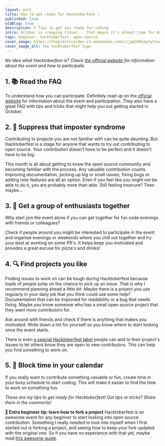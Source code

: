 ```yaml
---
layout: post
title: How to get ready for Hacktoberfest ✨
published: true
oldBlog: true
description: 5 Tips to get you ready for coding
intro: October is creeping closer... That means it's almost time for Hacktoberfest! Last year it was a great opportunity for me to get to know the open source community and to spend time coding something different for a change. As I enjoyed the event so much, I'd love to help others out getting a head start for this awesome month-long event!
tags: beginner, hacktoberfest, open-source
cover_image: https://thepracticaldev.s3.amazonaws.com/i/jq4249imytytcvw3ewpg.png
cover_image_alt: the hacktoberfest logo
---
```


_No idea what Hacktoberfest is? Check [the official website](https://hacktoberfest.digitalocean.com/) for information about the event and how to participate._

## **1. 📚 Read the FAQ**
To understand how you can participate. Definitely read up on the  [official website](https://hacktoberfest.digitalocean.com/) for information about the event and participation. They also have a great FAQ with tips and tricks that might help you out getting started in October.

## **2. 💪 Suppress that imposter syndrome**
Contributing to projects you are not familiar with can be quite daunting. But: Hacktoberfest is a stage for anyone that wants to try out contributing to open source. Your contribution doesn't have to be perfect and it doesn't have to be big.

This month is all about getting to know the open source community and becoming familiar with the process. Any valuable contribution counts. Improving documentation, picking up big or small issues, fixing bugs or adding new features are all an option. Even if you feel like you might not be able to do it, you are probably more than able. Still feeling insecure? Then maybe...

## **3. 🍕 Get a group of enthusiasts together**
Why start join the event alone if you can get together for fun code evenings with friends or colleagues?

Check if people around you might be interested to participate in the event and organise evenings or weekends where you chill out together and try your best at working on some PR's. It helps keep you motivated and provides a great excuse for pizza's and drinks!

## **4. 🔍 Find projects you like**
Finding issues to work on can be tough during Hacktoberfest because loads of people jump on the chance to pick up an issue. That is why I recommend planning ahead a little bit. Maybe there is a project you use regularly in your daily job that you think could use some help? Documentation that can be improved for readability or a bug that needs fixing. Maybe you know someone who has a small open source project that they want more contributors for.

Ask around with friends and check if there is anything that makes you motivated. Write down a list for yourself so you know where to start looking once the event starts.

There is even [a special Hacktoberfest label](https://github.com/search?utf8=%E2%9C%93&q=label%3Ahacktoberfest&type=Issues&ref=advsearch&l=&l=) people can add to their project's issues to let others know they are open to new contributors. This can help you find something to work on.

## **5. 📅 Block time in your calendar**
If you really want to contribute something valuable or fun, create time in your busy schedule to start coding. This will make it easier to find the time to work on something fun.

_These are my tips to get ready for Hacktoberfest! Got tips or tricks? Share them in the comments!_

**🍴 Extra beginner tip: learn how to fork a project**
Hacktoberfest is an awesome event for any beginner to start looking into open source contribution. Something I really needed to look into myself when I first started out is forking a project, and seeing how to keep your fork updated with the original one. So if you have no experience with that yet, maybe read [this awesome guide](https://help.github.com/en/articles/fork-a-repo).

